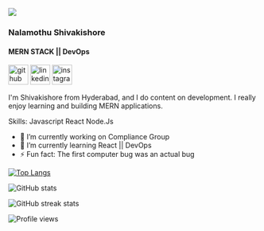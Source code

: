 ![](https://camo.githubusercontent.com/2309797487e5e969659a3b545c96151807b04120a9cc2985f632ec94ba00c9f3/68747470733a2f2f6d656469612e67697068792e636f6d2f6d656469612f53576f536b4e36447854737a71494b4571762f67697068792e676966)


### Nalamothu Shivakishore
####  MERN STACK || DevOps


[<img src='https://cdn.jsdelivr.net/npm/simple-icons@3.0.1/icons/github.svg' alt='github' height='40'>](https://github.com/kishore9633)  [<img src='https://cdn.jsdelivr.net/npm/simple-icons@3.0.1/icons/linkedin.svg' alt='linkedin' height='40'>](https://www.linkedin.com/in/https://www.linkedin.com/in/shivakishore-nalamothu//)  [<img src='https://cdn.jsdelivr.net/npm/simple-icons@3.0.1/icons/instagram.svg' alt='instagram' height='40'>](https://www.instagram.com/kishore_3699/)  


I'm Shivakishore from Hyderabad, and I do content on development. I really enjoy learning and building MERN applications.

Skills: Javascript React Node.Js

- 🔭 I’m currently working on Compliance Group 
- 🌱 I’m currently learning React || DevOps 
- ⚡ Fun fact: The first computer bug was an actual bug 



[![Top Langs](https://github-readme-stats.vercel.app/api/top-langs/?username=kishore9633)](https://github.com/anuraghazra/github-readme-stats)

![GitHub stats](https://github-readme-stats.vercel.app/api?username=kishore9633&show_icons=true&count_private=true)  

![GitHub streak stats](https://github-readme-streak-stats.herokuapp.com/?user=kishore9633)  

![Profile views](https://gpvc.arturio.dev/kishore9633)  

